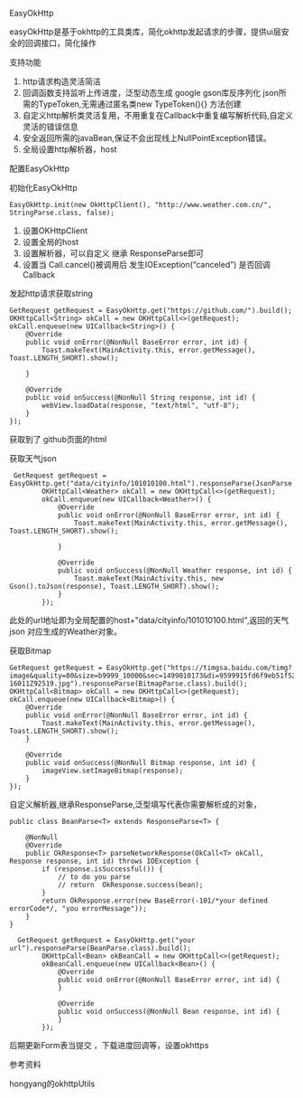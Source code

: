 EasyOkHttp

easyOkHttp是基于okhttp的工具类库，简化okhttp发起请求的步骤，提供ui层安全的回调接口，简化操作

支持功能

1. http请求构造灵活简洁
2. 回调函数支持监听上传进度，泛型动态生成 google gson库反序列化 json所需的TypeToken,无需通过匿名类new TypeToken<Bean>(){} 方法创建
3. 自定义http解析类灵活复用，不用重复在Callback中重复编写解析代码,自定义灵活的错误信息
4. 安全返回所需的javaBean,保证不会出现线上NullPointException错误。
5. 全局设置http解析器，host 
   

配置EasyOkHttp

初始化EasyOkHttp

    EasyOkHttp.init(new OkHttpClient(), "http://www.weather.com.cn/", StringParse.class, false);

1. 设置OKHttpClient
2. 设置全局的host
3. 设置解析器，可以自定义 继承 ResponseParse<T>即可
4. 设置当 Call.cancel()被调用后 发生IOException(“canceled”) 是否回调Callback

发起http请求获取string

    GetRequest getRequest = EasyOkHttp.get("https://github.com/").build();
    OKHttpCall<String> okCall = new OKHttpCall<>(getRequest);
    okCall.enqueue(new UICallback<String>() {
        @Override
        public void onError(@NonNull BaseError error, int id) {
            Toast.makeText(MainActivity.this, error.getMessage(), Toast.LENGTH_SHORT).show();
    
        }
    
        @Override
        public void onSuccess(@NonNull String response, int id) {
            webView.loadData(response, "text/html", "utf-8");
        }
    });

获取到了 github页面的html

获取天气json

     GetRequest getRequest = EasyOkHttp.get("data/cityinfo/101010100.html").responseParse(JsonParse.class).build();
            OKHttpCall<Weather> okCall = new OKHttpCall<>(getRequest);
            okCall.enqueue(new UICallback<Weather>() {
                @Override
                public void onError(@NonNull BaseError error, int id) {
                    Toast.makeText(MainActivity.this, error.getMessage(), Toast.LENGTH_SHORT).show();
    
                }
    
                @Override
                public void onSuccess(@NonNull Weather response, int id) {
                    Toast.makeText(MainActivity.this, new Gson().toJson(response), Toast.LENGTH_SHORT).show();
                }
            });

此处的url地址即为全局配置的host+"data/cityinfo/101010100.html",返回的天气json 对应生成的Weather对象。

获取Bitmap

    GetRequest getRequest = EasyOkHttp.get("https://timgsa.baidu.com/timg?image&quality=80&size=b9999_10000&sec=1499010173&di=9599915fd6f9eb51f527cbbf62a84bd6&imgtype=jpg&er=1&src=http%3A%2F%2F4493bz.1985t.com%2Fuploads%2Fallimg%2F160119%2F5-16011Z92519.jpg").responseParse(BitmapParse.class).build();
    OKHttpCall<Bitmap> okCall = new OKHttpCall<>(getRequest);
    okCall.enqueue(new UICallback<Bitmap>() {
        @Override
        public void onError(@NonNull BaseError error, int id) {
            Toast.makeText(MainActivity.this, error.getMessage(), Toast.LENGTH_SHORT).show();
        }
    
        @Override
        public void onSuccess(@NonNull Bitmap response, int id) {
            imageView.setImageBitmap(response);
        }
    });



自定义解析器,继承ResponseParse,泛型填写代表你需要解析成的对象，

    public class BeanParse<T> extends ResponseParse<T> {
    
        @NonNull
        @Override
        public OkResponse<T> parseNetworkResponse(OkCall<T> okCall, Response response, int id) throws IOException {
            if (response.isSuccessful()) {
                // to do you parse
                // return  OkResponse.success(bean);
            }
            return OkResponse.error(new BaseError(-101/*your defined errorCode*/, "you errorMessage"));
        }
    }
    
      GetRequest getRequest = EasyOkHttp.get("your url").responseParse(BeanParse.class).build();
            OKHttpCall<Bean> okBeanCall = new OKHttpCall<>(getRequest);
            okBeanCall.enqueue(new UICallback<Bean>() {
                @Override
                public void onError(@NonNull BaseError error, int id) {
                }
    
                @Override
                public void onSuccess(@NonNull Bean response, int id) {
                }
            });

后期更新Form表当提交 ，下载进度回调等，设置okhttps

参考资料

hongyang的okhttpUtils





	














